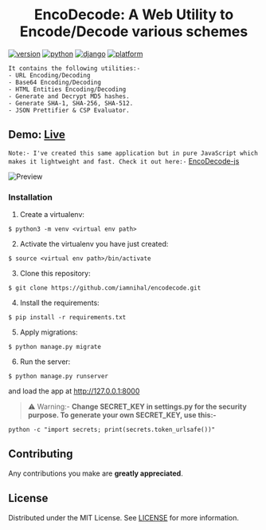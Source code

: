 <h1 align="center">EncoDecode: A Web Utility to Encode/Decode various schemes</h1>

[![version](https://img.shields.io/badge/version-1.0-red)](https://www.github.com/iamnihal/encodecode)
[![python](https://img.shields.io/badge/python-3.8.1-blue.svg?logo=python&labelColor=yellow)](https://www.python.org/downloads/)
[![django](https://img.shields.io/badge/django-3.2.6-blue.svg?logo=django&labelColor=grey)](https://www.python.org/downloads/)
[![platform](https://img.shields.io/badge/platform-osx%2Flinux%2Fwindows-green.svg)](https://github.com/iamnihal/encodecode/)
  <br />
```
It contains the following utilities:-
- URL Encoding/Decoding 
- Base64 Encoding/Decoding
- HTML Entities Encoding/Decoding
- Generate and Decrypt MD5 hashes.
- Generate SHA-1, SHA-256, SHA-512.
- JSON Prettifier & CSP Evaluator.
```
## Demo: [Live](https://encodeapp.herokuapp.com)
`
Note:- I've created this same application but in pure JavaScript which makes it lightweight and fast. Check it out here:-
`
[EncoDecode-js](https://github.com/iamnihal/encodecode-js)


![Preview](https://user-images.githubusercontent.com/37813784/133926608-1c6aef1a-d1ae-4e2c-90c4-6fc817c9d31c.png)

### Installation

1) Create a virtualenv:
```
$ python3 -m venv <virtual env path>
```
2) Activate the virtualenv you have just created:
```
$ source <virtual env path>/bin/activate
```
3) Clone this repository:
```
$ git clone https://github.com/iamnihal/encodecode.git
````
4) Install the requirements:
```
$ pip install -r requirements.txt
```
5) Apply migrations:
```
$ python manage.py migrate
```
6) Run the server:
```
$ python manage.py runserver
```

and load the app at http://127.0.0.1:8000


> :warning: Warning:-  **Change SECRET_KEY in settings.py for the security purpose. To generate your own SECRET_KEY, use this:-**
```
python -c "import secrets; print(secrets.token_urlsafe())"
```

<!-- CONTRIBUTING -->
## Contributing

Any contributions you make are **greatly appreciated**.

<!-- LICENSE -->
## License

Distributed under the MIT License. See [LICENSE](LICENSE) for more information.
